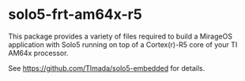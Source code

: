 # solo5-frt-am64x-r5

This package provides a variety of files required to build a MirageOS application with Solo5 running on top of a Cortex(r)-R5 core of your TI AM64x processor.

See https://github.com/TImada/solo5-embedded for details.
